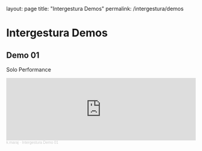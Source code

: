 layout: page
title: "Intergestura Demos"
permalink: /intergestura/demos

# Intergestura Demos

## Demo 01

Solo Performance

<iframe width="100%" height="166" scrolling="no" frameborder="no" allow="autoplay" src="https://w.soundcloud.com/player/?url=https%3A//api.soundcloud.com/tracks/1266155848%3Fsecret_token%3Ds-c1Jr6tmRmiu&color=%23d9c8c3&auto_play=false&hide_related=false&show_comments=true&show_user=true&show_reposts=false&show_teaser=true"></iframe><div style="font-size: 10px; color: #cccccc;line-break: anywhere;word-break: normal;overflow: hidden;white-space: nowrap;text-overflow: ellipsis; font-family: Interstate,Lucida Grande,Lucida Sans Unicode,Lucida Sans,Garuda,Verdana,Tahoma,sans-serif;font-weight: 100;"><a href="https://soundcloud.com/kmaraj" title="k.maraj" target="_blank" style="color: #cccccc; text-decoration: none;">k.maraj</a> · <a href="https://soundcloud.com/kmaraj/intergestura-demo-01/s-c1Jr6tmRmiu" title="Intergestura Demo 01" target="_blank" style="color: #cccccc; text-decoration: none;">Intergestura Demo 01</a></div>
